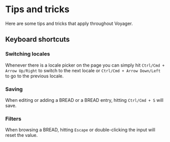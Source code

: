 # Tips and tricks

Here are some tips and tricks that apply throughout Voyager.

## Keyboard shortcuts

### Switching locales

Whenever there is a locale picker on the page you can simply hit `Ctrl/Cmd + Arrow Up/Right` to switch to the next locale or `Ctrl/Cmd + Arrow Down/Left` to go to the previous locale.

### Saving

When editing or adding a BREAD or a BREAD entry, hitting `Ctrl/Cmd + S` will save.

### Filters

When browsing a BREAD, hitting `Escape` or double-clicking the input will reset the value.